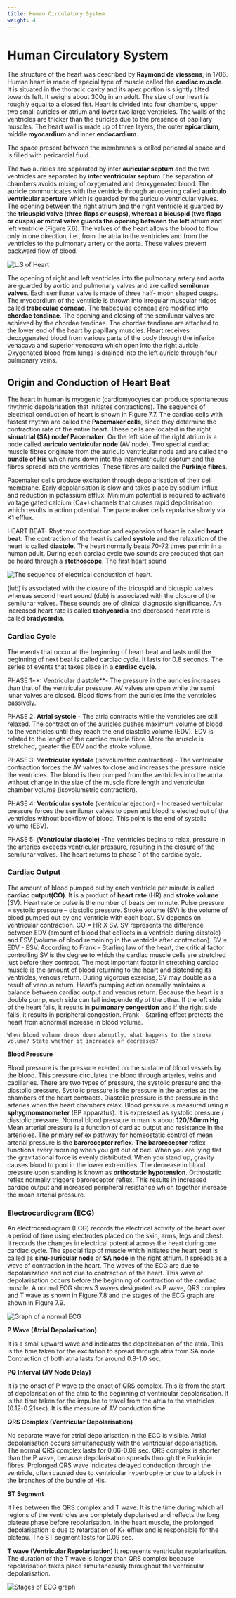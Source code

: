 ```yaml
---
title: Human Circulatory System
weight: 4
---
```


# Human Circulatory System
The structure of the heart was described by **Raymond de viessens**, in 1706. Human heart is made of special type of muscle called the **cardiac muscle**. It is situated in the thoracic cavity and its apex portion is slightly tilted towards left. It weighs about 300g in an adult. The size of our heart is roughly equal to a closed fist. Heart is divided into four chambers, upper two small auricles or atrium and lower two large ventricles. The walls of the ventricles are thicker than the auricles due to the presence of papillary muscles. The heart wall is made up of three layers, the outer **epicardium**, middle **myocardium** and inner **endocardium**.  

The space present between the membranes is called pericardial space and is filled with pericardial fluid.

The two auricles are separated by inter **auricular septum** and the two ventricles are separated by **inter ventricular septum** The separation of chambers avoids mixing of oxygenated and deoxygenated blood. The auricle communicates with the ventricle through an opening called **auriculo ventricular aperture** which is guarded by the auriculo ventricular valves. The opening between the right atrium and the right ventricle is guarded by the **tricuspid valve (three flaps or cusps), whereas a bicuspid (two flaps or cusps) or mitral valve guards the opening between the left** atrium and left ventricle (Figure 7.6). The valves of the heart allows the blood to flow only in one direction, i.e., from the atria to the ventricles and from the ventricles to the pulmonary artery or the aorta. These valves prevent backward flow of blood.

![L.S of Heart](../7.6.png)


The opening of right and left ventricles into the pulmonary artery and aorta are guarded by aortic and pulmonary valves and are called **semilunar valves**. Each semilunar valve is made of three half- moon shaped cusps. The myocardium of the ventricle is thrown into irregular muscular ridges called **trabeculae corneae**. The trabeculae corneae are modified into **chordae tendinae**. The opening and closing of the semilunar valves are achieved by the chordae tendinae. The chordae tendinae are attached to the lower end of the heart by papillary muscles. Heart receives deoxygenated blood from various parts of the body through the inferior venacava and superior venacava which open into the right auricle. Oxygenated blood from lungs is drained into the left auricle through four pulmonary veins.

## Origin and Conduction of Heart Beat


The heart in human is myogenic (cardiomyocytes can produce spontaneous rhythmic depolarisation that initiates contractions). The sequence of electrical conduction of heart is shown in Figure 7.7. The cardiac cells with fastest rhythm are called the **Pacemaker cells**, since they determine the contraction rate of the entire heart. These cells are located in the right **sinuatrial (SA) node/ Pacemaker**. On the left side of the right atrium is a node called a**uriculo ventricular node** (AV node). Two special cardiac muscle fibres originate from the auriculo ventricular node and are called the **bundle of His** which runs down into the interventricular septum and the fibres spread into the ventricles. These fibres are called the **Purkinje fibres**.

Pacemaker cells produce excitation through depolarisation of their cell membrane. Early depolarisation is slow and takes place by sodium influx and reduction in potassium efflux. Minimum potential is required to activate voltage gated calcium (Ca+) channels that causes rapid depolarisation which results in action potential. The pace maker cells repolarise slowly via K1 efflux.

HEART BEAT- Rhythmic contraction and expansion of heart is called **heart beat**. The contraction of the heart is called **systole** and the relaxation of the heart is called **diastole**. The heart normally beats 70-72 times per min in a human adult. During each cardiac cycle two sounds are produced that can be heard through a **stethoscope**. The first heart sound

![The sequence of electrical conduction of heart.](../7.7.png)


(lub) is associated with the closure of the tricuspid and bicuspid valves whereas second heart sound (dub) is associated with the closure of the semilunar valves. These sounds are of clinical diagnostic significance. An increased heart rate is called **tachycardia** and decreased heart rate is called **bradycardia**.


### Cardiac Cycle


The events that occur at the beginning of heart beat and lasts until the beginning of next beat is called cardiac cycle. It lasts for 0.8 seconds. The series of events that takes place in a **cardiac cycle**.

PHASE 1**: Ventricular diastole**- The pressure in the auricles increases than that of the ventricular pressure. AV valves are open while the semi lunar valves are closed. Blood flows from the auricles into the ventricles passively.

PHASE 2: **Atrial systole** - The atria contracts while the ventricles are still relaxed. The contraction of the auricles pushes maximum volume of blood to the ventricles until they reach the end diastolic volume (EDV). EDV is related to the length of the cardiac muscle fibre. More the muscle is stretched, greater the EDV and the stroke volume.

PHASE 3: V**entricular systole** (isovolumetric contraction) - The ventricular contraction forces the AV valves to close and increases the pressure inside the ventricles. The blood is then pumped from the ventricles into the aorta without change in the size of the muscle fibre length and ventricular chamber volume (isovolumetric contraction).

PHASE 4: **Ventricular systole** (ventricular ejection) - Increased ventricular pressure forces the semilunar valves to open and blood is ejected out of the ventricles without backflow of blood. This point is the end of systolic volume (ESV).

PHASE 5: (**Ventricular diastole)** -The ventricles begins to relax, pressure in the arteries exceeds ventricular pressure, resulting in the closure of the semilunar valves. The heart returns to phase 1 of the cardiac cycle.

### Cardiac Output


The amount of blood pumped out by each ventricle per minute is called **cardiac output(CO)**. It is a product of **heart rate** (HR) and **stroke volume** (SV). Heart rate or pulse is the number of beats per minute. Pulse pressure = systolic pressure – diastolic pressure. Stroke volume (SV) is the volume of blood pumped out by one ventricle with each beat. SV depends on ventricular contraction. CO = HR X SV. SV represents the difference between EDV (amount of blood that collects in a ventricle during diastole) and ESV (volume of blood remaining in the ventricle after contraction). SV = EDV - ESV. According to Frank – Starling law of the heart, the critical factor controlling SV is the degree to which the cardiac muscle cells are stretched just before they contract. The most important factor in stretching cardiac muscle is the amount of blood returning to the heart and distending its ventricles, venous return. During vigorous exercise, SV may double as a result of venous return. Heart’s pumping action normally maintains a balance between cardiac output and venous return. Because the heart is a double pump, each side can fail independently of the other. If the left side of the heart fails, it results in **pulmonary congestion** and if the right side fails, it results in peripheral congestion. Frank – Starling effect protects the heart from abnormal increase in blood volume.


```When blood volume drops down abruptly, what happens to the stroke volume? State whether it increases or decreases?```


**Blood Pressure**

Blood pressure is the pressure exerted on the surface of blood vessels by the blood. This pressure circulates the blood through arteries, veins and capillaries. There are two types of pressure, the systolic pressure and the diastolic pressure. Systolic pressure is the pressure in the arteries as the chambers of the heart contracts. Diastolic pressure is the pressure in the arteries when the heart chambers relax. Blood pressure is measured using a **sphygmomanometer** (BP apparatus). It is expressed as systolic pressure / diastolic pressure. Normal blood pressure in man is about **120/80mm Hg**. Mean arterial pressure is a function of cardiac output and resistance in the arterioles. The primary reflex pathway for homeostatic control of mean arterial pressure is the **baroreceptor reflex. The baroreceptor** reflex functions every morning when you get out of bed. When you are lying flat the gravitational force is evenly distributed. When you stand up, gravity causes blood to pool in the lower extremities. The decrease in blood pressure upon standing is known as **orthostatic hypotension**. Orthostatic reflex normally triggers baroreceptor reflex. This results in increased cardiac output and increased peripheral resistance which together increase the mean arterial pressure.

### Electrocardiogram (ECG)

An electrocardiogram (ECG) records the electrical activity of the heart over a period of time using electrodes placed on the skin, arms, legs and chest. It records the changes in electrical potential across the heart during one cardiac cycle. The special flap of muscle which initiates the heart beat is called as **sinu-auricular node** or **SA node** in the right atrium. It spreads as a wave of contraction in the heart. The waves of the ECG are due to depolarization and not due to contraction of the heart. This wave of depolarisation occurs before the beginning of contraction of the cardiac muscle. A normal ECG shows 3 waves designated as P wave, QRS complex and T wave as shown in Figure 7.8 and the stages of the ECG graph are shown in Figure 7.9.

![Graph of a normal ECG](../7.8.png)



**P Wave (Atrial Depolarisation)**

It is a small upward wave and indicates the depolarisation of the atria. This is the time taken for the excitation to spread through atria from SA node. Contraction of both atria lasts for around 0.8-1.0 sec.

**PQ Interval (AV Node Delay)**

It is the onset of P wave to the onset of QRS complex. This is from the start of depolarisation of the atria to the beginning of ventricular depolarisation. It is the time taken for the impulse to travel from the atria to the ventricles (0.12-0.21sec). It is the measure of AV conduction time.

**QRS Complex (Ventricular Depolarisation)**

No separate wave for atrial depolarisation in the ECG is visible. Atrial depolarisation occurs simultaneously with the ventricular depolarisation. The normal QRS complex lasts for 0.06-0.09 sec. QRS complex is shorter than the P wave, because depolarisation spreads through the Purkinjie fibres. Prolonged QRS wave indicates delayed conduction through the ventricle, often caused due to ventricular hypertrophy or due to a block in the branches of the bundle of His.

**ST Segment**

It lies between the QRS complex and T wave. It is the time during which all regions of the ventricles are completely depolarised and reflects the long plateau phase before repolarisation. In the heart muscle, the prolonged depolarisation is due to retardation of K+ efflux and is responsible for the plateau. The ST segment lasts for 0.09 sec.

**T wave (Ventricular Repolarisation)** It represents ventricular repolarisation. The duration of the T wave is longer than QRS complex because repolarisation takes place   simultaneously throughout the ventricular depolarisation.

![Stages of ECG graph](../7.9.png)